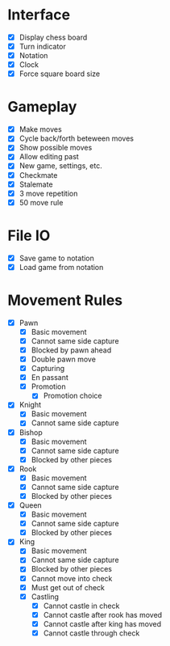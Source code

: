 # Interface

- [x] Display chess board
- [x] Turn indicator
- [x] Notation
- [x] Clock
- [x] Force square board size

# Gameplay

- [x] Make moves
- [x] Cycle back/forth beteween moves
- [x] Show possible moves
- [x] Allow editing past
- [x] New game, settings, etc.
- [x] Checkmate
- [x] Stalemate
- [x] 3 move repetition
- [x] 50 move rule

# File IO

- [x] Save game to notation
- [x] Load game from notation

# Movement Rules

- [x] Pawn
  - [x] Basic movement
  - [x] Cannot same side capture
  - [x] Blocked by pawn ahead
  - [x] Double pawn move
  - [x] Capturing
  - [x] En passant
  - [x] Promotion
    - [x] Promotion choice
- [x] Knight
  - [x] Basic movement
  - [x] Cannot same side capture
- [x] Bishop
  - [x] Basic movement
  - [x] Cannot same side capture
  - [x] Blocked by other pieces
- [x] Rook
  - [x] Basic movement
  - [x] Cannot same side capture
  - [x] Blocked by other pieces
- [x] Queen
  - [x] Basic movement
  - [x] Cannot same side capture
  - [x] Blocked by other pieces
- [x] King
  - [x] Basic movement
  - [x] Cannot same side capture
  - [x] Blocked by other pieces
  - [x] Cannot move into check
  - [x] Must get out of check
  - [x] Castling
    - [x] Cannot castle in check
    - [x] Cannot castle after rook has moved
    - [x] Cannot castle after king has moved
    - [x] Cannot castle through check
